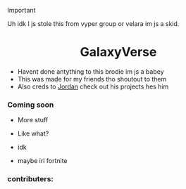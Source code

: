 > [!IMPORTANT]
> Uh idk I js stole this from vyper group or velara im js a skid.

<h1 align="center"><strong>GalaxyVerse</strong></h1>

- Havent done antything to this brodie im js a babey
- This was made for my friends tho shoutout to them
- Also creds to <a href="https://github.com/JustJxrdanWasDefinetlyTaken">Jordan</a> check out his projects hes him

### Coming soon
- More stuff
- Like what?
- idk


- maybe irl fortnite

### contributers:
<a target="_blank" href="https://github.com/GalacticNetwork/jordansmathwork-v7/graphs/contributors">
<a target="_blank" href="https://github.com/>
</a>
